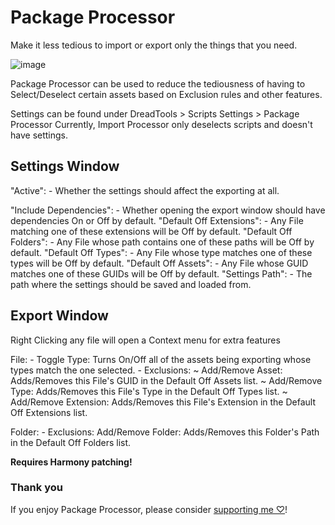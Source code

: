 # Package Processor
Make it less tedious to import or export only the things that you need.

![image](https://cdn.discordapp.com/attachments/1096062312495972414/1096062312944783450/postprost.gif?ex=66343bd3&is=6632ea53&hm=3bec6fe57e3675b2a80bba600fcbb753f312ec7797d62ed5633d3defb8c09b21&)

Package Processor can be used to reduce the tediousness of having to Select/Deselect certain assets based on Exclusion rules and other features.

Settings can be found under
DreadTools > Scripts Settings > Package Processor
Currently, Import Processor only deselects scripts and doesn't have settings.

Settings Window
---------------
"Active":					- Whether the settings should affect the exporting at all.

"Include Dependencies":		- Whether opening the export window should have dependencies On or Off by default.
"Default Off Extensions":	- Any File matching one of these extensions will be Off by default.
"Default Off Folders":		- Any File whose path contains one of these paths will be Off by default.
"Default Off Types":		- Any File whose type matches one of these types will be Off by default.
"Default Off Assets":		- Any File whose GUID matches one of these GUIDs will be Off by default.
"Settings Path":			- The path where the settings should be saved and loaded from.

Export Window
-------------
Right Clicking any file will open a Context menu for extra features

File:	- Toggle Type: Turns On/Off all of the assets being exporting whose types match the one selected.
		- Exclusions:
				~ Add/Remove Asset: Adds/Removes this File's GUID in the Default Off Assets list.
				~ Add/Remove Type: Adds/Removes this File's Type in the Default Off Types list.
				~ Add/Remove Extension: Adds/Removes this File's Extension in the Default Off Extensions list.

Folder:	- Exclusions: Add/Remove Folder: Adds/Removes this Folder's Path in the Default Off Folders list.

**Requires Harmony patching!** 

### Thank you
If you enjoy Package Processor, please consider [supporting me ♡](https://ko-fi.com/Dreadrith)!